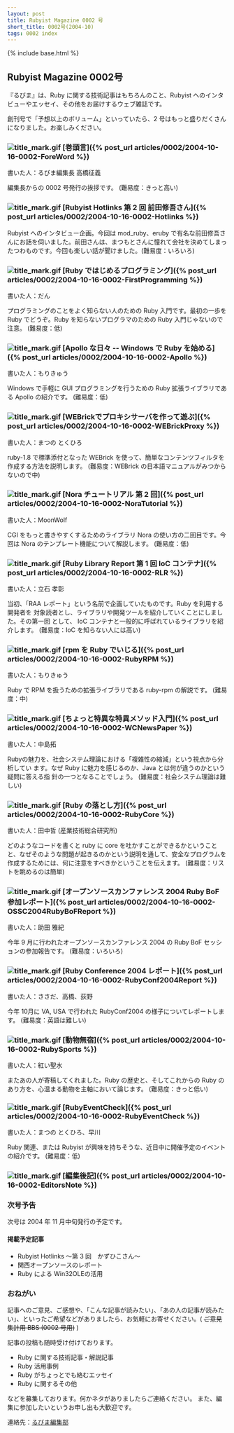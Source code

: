 ```yaml
---
layout: post
title: Rubyist Magazine 0002 号
short_title: 0002号(2004-10)
tags: 0002 index
---
```

{% include base.html %}


## Rubyist Magazine 0002号

『るびま』は、Ruby に関する技術記事はもちろんのこと、Rubyist へのインタビューやエッセイ、その他をお届けするウェブ雑誌です。

創刊号で「予想以上のボリューム」といっていたら、2 号はもっと盛りだくさんになりました。お楽しみください。

### ![title_mark.gif]({{site.baseurl}}/images/title_mark.gif) [巻頭言]({% post_url articles/0002/2004-10-16-0002-ForeWord %})

書いた人：るびま編集長 高橋征義

編集長からの 0002 号発行の挨拶です。 (難易度：きっと高い)

### ![title_mark.gif]({{site.baseurl}}/images/title_mark.gif) [Rubyist Hotlinks 第 2 回 前田修吾さん]({% post_url articles/0002/2004-10-16-0002-Hotlinks %})

Rubyist へのインタビュー企画。今回は mod_ruby、eruby で有名な前田修吾さ
んにお話を伺いました。前田さんは、まつもとさんに憧れて会社を決めてしまっ
たつわものです。今回も楽しい話が聞けました。(難易度：いろいろ)

### ![title_mark.gif]({{site.baseurl}}/images/title_mark.gif) [Ruby ではじめるプログラミング]({% post_url articles/0002/2004-10-16-0002-FirstProgramming %})

書いた人：だん

プログラミングのことをよく知らない人のための Ruby 入門です。最初の一歩を Ruby でどうぞ。Ruby を知らないプログラマのための Ruby 入門じゃないので注意。
(難易度：低)

### ![title_mark.gif]({{site.baseurl}}/images/title_mark.gif) [Apollo な日々 -- Windows で Ruby を始める]({% post_url articles/0002/2004-10-16-0002-Apollo %})

書いた人：もりきゅう

Windows で手軽に GUI プログラミングを行うための Ruby 拡張ライブラリである Apollo の紹介です。
(難易度：低)

### ![title_mark.gif]({{site.baseurl}}/images/title_mark.gif) [WEBrickでプロキシサーバを作って遊ぶ]({% post_url articles/0002/2004-10-16-0002-WEBrickProxy %})

書いた人：まつの とくひろ

ruby-1.8 で標準添付となった WEBrick を使って、簡単なコンテンツフィルタを作成する方法を説明します。
(難易度：WEBrick の日本語マニュアルがみつからないので中)

### ![title_mark.gif]({{site.baseurl}}/images/title_mark.gif) [Nora チュートリアル 第 2 回]({% post_url articles/0002/2004-10-16-0002-NoraTutorial %})

書いた人：MoonWolf

CGI をもっと書きやすくするためのライブラリ Nora の使い方の二回目です。今回は Nora のテンプレート機能について解説します。
(難易度：低)

### ![title_mark.gif]({{site.baseurl}}/images/title_mark.gif) [Ruby Library Report 第 1 回 IoC コンテナ]({% post_url articles/0002/2004-10-16-0002-RLR %})

書いた人：立石 孝彰

当初、「RAA レポート」という名前で企画していたものです。Ruby を利用する開発者を
対象読者とし、ライブラリや開発ツールを紹介していくことにしました。その第一回
として、 IoC コンテナと一般的に呼ばれているライブラリを紹介します。
(難易度：IoC を知らない人には高い)

### ![title_mark.gif]({{site.baseurl}}/images/title_mark.gif) [rpm を Ruby でいじる]({% post_url articles/0002/2004-10-16-0002-RubyRPM %})

書いた人：もりきゅう

Ruby で RPM を扱うための拡張ライブラリである ruby-rpm の解説です。
(難易度：中)

### ![title_mark.gif]({{site.baseurl}}/images/title_mark.gif) [ちょっと特異な特異メソッド入門]({% post_url articles/0002/2004-10-16-0002-WCNewsPaper %})

書いた人：中島拓

Rubyの魅力を、社会システム理論における「複雑性の縮減」という視点から分析してい
ます。なぜ Ruby に魅力を感じるのか、Java とは何が違うのかという疑問に答える指
針の一つとなることでしょう。
(難易度：社会システム理論は難しい)

### ![title_mark.gif]({{site.baseurl}}/images/title_mark.gif) [Ruby の落とし方]({% post_url articles/0002/2004-10-16-0002-RubyCore %})

書いた人：田中哲 (産業技術総合研究所)

どのようなコードを書くと ruby に core を吐かすことができるかということと、なぜそのような問題が起きるのかという説明を通して、安全なプログラムを作成するためには、何に注意をすべきかということを伝えます。
(難易度：リストを眺めるのは簡単)

### ![title_mark.gif]({{site.baseurl}}/images/title_mark.gif) [オープンソースカンファレンス 2004 Ruby BoF 参加レポート]({% post_url articles/0002/2004-10-16-0002-OSSC2004RubyBoFReport %})

書いた人：助田 雅紀

今年 9 月に行われたオープンソースカンファレンス 2004 の Ruby BoF セッションの参加報告です。
(難易度：いろいろ)

### ![title_mark.gif]({{site.baseurl}}/images/title_mark.gif) [Ruby Conference 2004 レポート]({% post_url articles/0002/2004-10-16-0002-RubyConf2004Report %})

書いた人：ささだ、高橋、荻野

今年 10月に VA, USA で行われた RubyConf2004 の様子についてレポートします。
(難易度：英語は難しい)

### ![title_mark.gif]({{site.baseurl}}/images/title_mark.gif) [動物無宿]({% post_url articles/0002/2004-10-16-0002-RubySports %})

書いた人：紅い聖水

またあの人が寄稿してくれました。Ruby の歴史と、そしてこれからの Ruby のあり方を、心温まる動物を主軸において論じます。
(難易度：きっと低い)

### ![title_mark.gif]({{site.baseurl}}/images/title_mark.gif) [RubyEventCheck]({% post_url articles/0002/2004-10-16-0002-RubyEventCheck %})

書いた人：まつの とくひろ、早川

Ruby 関連、または Rubyist が興味を持ちそうな、近日中に開催予定のイベントの紹介です。
(難易度：低)

### ![title_mark.gif]({{site.baseurl}}/images/title_mark.gif) [編集後記]({% post_url articles/0002/2004-10-16-0002-EditorsNote %})

### 次号予告

次号は 2004 年 11 月中旬発行の予定です。

#### 掲載予定記事

* Rubyist Hotlinks 〜第 3 回　かずひこさん〜
* 関西オープンソースのレポート
* Ruby による Win32OLEの活用


### おねがい

記事へのご意見、ご感想や、「こんな記事が読みたい」、「あの人の記事が読みたい」、といったご希望などがありましたら、お気軽にお寄せください。( ~~ご意見集計用 BBS (0002 号用)~~ )

記事の投稿も随時受け付けております。

* Ruby に関する技術記事・解説記事
* Ruby 活用事例
* Ruby がちょっとでも絡むエッセイ
* Ruby に関するその他


などを募集しております。何かネタがありましたらご連絡ください。
また、編集に参加したいというお申し出も大歓迎です。

連絡先：[るびま編集部](mailto:magazine@ruby-no-kai.org)


